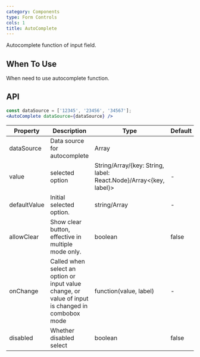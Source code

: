 ```yaml
---
category: Components
type: Form Controls
cols: 1
title: AutoComplete
---
```


Autocomplete function of input field.

## When To Use

When need to use autocomplete function.

## API

```jsx
const dataSource = ['12345', '23456', '34567'];
<AutoComplete dataSource={dataSource} />
```


| Property           | Description                             |  Type | Default |
|----------------|----------------------------------|------------|--------|
| dataSource          | Data source for autocomplete | Array     |      |
| value    | selected option | String/Array<String>/{key: String, label: React.Node}/Array<{key, label}>   |  -  |
| defaultValue | Initial selected option. | string/Array<String>   |  -  |
| allowClear   | Show clear button, effective in multiple mode only. | boolean | false |
| onChange | Called when select an option or input value change, or value of input is changed in combobox mode | function(value, label) | - |
| disabled | Whether disabled select | boolean | false |
